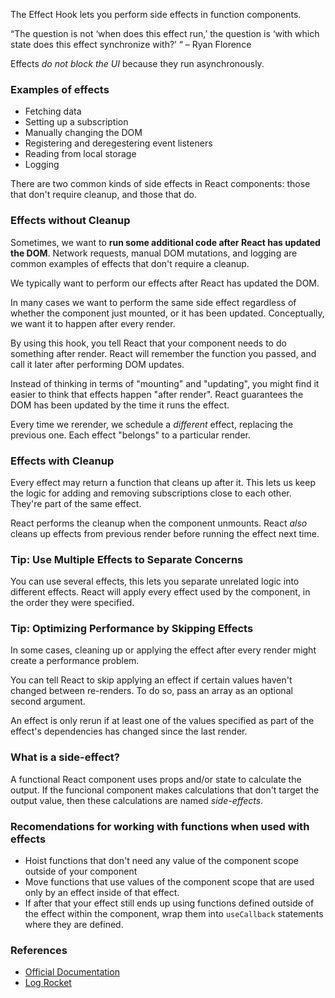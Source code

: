 The Effect Hook lets you perform side effects in function components.

“The question is not ‘when does this effect run,’ the question is ‘with which state does this effect synchronize with?’ “
– Ryan Florence

Effects _do not block the UI_ because they run asynchronously.

### **Examples of effects**

- Fetching data
- Setting up a subscription
- Manually changing the DOM
- Registering and deregestering event listeners
- Reading from local storage
- Logging

There are two common kinds of side effects in React components: those that don't require
cleanup, and those that do.

### **Effects without Cleanup**

Sometimes, we want to **run some additional code after React has updated the DOM**.
Network requests, manual DOM mutations, and logging are common examples of effects that
don't require a cleanup.

We typically want to perform our effects after React has updated the DOM.

In many cases we want to perform the same side effect regardless of whether the component
just mounted, or it has been updated. Conceptually, we want it to happen after every
render.

By using this hook, you tell React that your component needs to do something after render.
React will remember the function you passed, and call it later after performing DOM
updates.

Instead of thinking in terms of "mounting" and "updating", you might find it easier to
think that effects happen "after render". React guarantees the DOM has been updated by the
time it runs the effect.

Every time we rerender, we schedule a _different_ effect, replacing the previous one.
Each effect "belongs" to a particular render.

### **Effects with Cleanup**

Every effect may return a function that cleans up after it. This lets us keep the logic
for adding and removing subscriptions close to each other. They're part of the same
effect.

React performs the cleanup when the component unmounts. React _also_ cleans up effects
from previous render before running the effect next time.

### **Tip: Use Multiple Effects to Separate Concerns**

You can use several effects, this lets you separate unrelated logic into different
effects. React will apply every effect used by the component, in the order they were
specified.

### **Tip: Optimizing Performance by Skipping Effects**

In some cases, cleaning up or applying the effect after every render might create a
performance problem.

You can tell React to skip applying an effect if certain values haven't changed between
re-renders. To do so, pass an array as an optional second argument.

An effect is only rerun if at least one of the values specified as part of the effect's dependencies has changed since the last render.

### **What is a side-effect?**

A functional React component uses props and/or state to calculate the output. If the
funcional component makes calculations that don't target the output value, then these
calculations are named _side-effects_.

### **Recomendations for working with functions when used with effects**

- Hoist functions that don't need any value of the component scope outside of your component
- Move functions that use values of the component scope that are used only by an effect inside of that effect.
- If after that your effect still ends up using functions defined outside of the effect within the component, wrap them into `useCallback` statements where they are defined.

### **References**

- [Official Documentation](https://reactjs.org/docs/hooks-effect.html)
- [Log Rocket](https://blog.logrocket.com/guide-to-react-useeffect-hook/)
